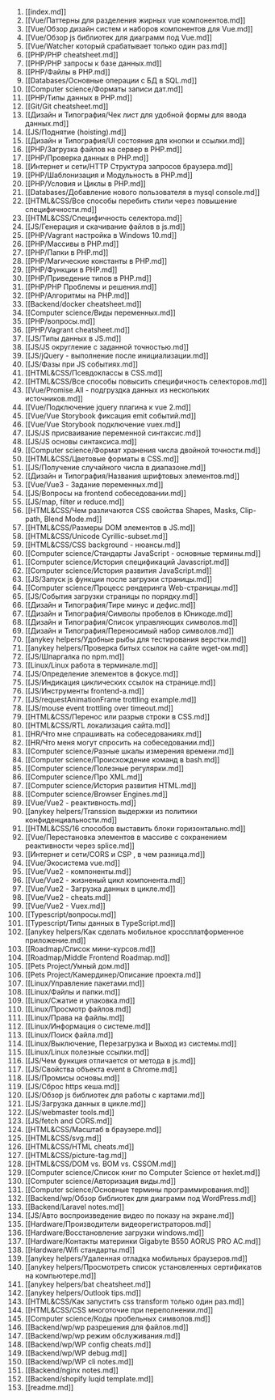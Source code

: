 1. [[index.md]]
2. [[Vue/Паттерны для разделения жирных vue компонентов.md]]
3. [[Vue/Обзор дизайн систем и наборов компонентов для Vue.md]]
4. [[Vue/Обзор js библиотек для диаграмм под Vue.md]]
5. [[Vue/Watcher который срабатывает только один раз.md]]
6. [[PHP/PHP cheatsheet.md]]
7. [[PHP/PHP запросы к базе данных.md]]
8. [[PHP/Файлы в PHP.md]]
9. [[Databases/Основные операции с БД в SQL.md]]
10. [[Computer science/Форматы записи дат.md]]
11. [[PHP/Типы данных в PHP.md]]
12. [[Git/Git cheatsheet.md]]
13. [[Дизайн и Типография/Чек лист для удобной формы для ввода данных.md]]
14. [[JS/Поднятие (hoisting).md]]
15. [[Дизайн и Типография/UI состояния для кнопки и ссылки.md]]
16. [[PHP/Загрузка файлов на сервер в PHP.md]]
17. [[PHP/Проверка данных в PHP.md]]
18. [[Интернет и сети/HTTP Структура запросов браузера.md]]
19. [[PHP/Шаблонизация и Модульность в PHP.md]]
20. [[PHP/Условия и Циклы в PHP.md]]
21. [[Databases/Добавление нового пользователя в mysql console.md]]
22. [[HTML&CSS/Все способы перебить стили через повышение специфичности.md]]
23. [[HTML&CSS/Cпецифичность селектора.md]]
24. [[JS/Генерация и скачивание файлов в js.md]]
25. [[PHP/Vagrant настройка в Windows 10.md]]
26. [[PHP/Массивы в PHP.md]]
27. [[PHP/Папки в PHP.md]]
28. [[PHP/Магические константы в PHP.md]]
29. [[PHP/Функции в PHP.md]]
30. [[PHP/Приведение типов в PHP.md]]
31. [[PHP/PHP Проблемы и решения.md]]
32. [[PHP/Aлгоритмы на PHP.md]]
33. [[Backend/docker cheatsheet.md]]
34. [[Computer science/Виды переменных.md]]
35. [[PHP/вопросы.md]]
36. [[PHP/Vagrant cheatsheet.md]]
37. [[JS/Типы данных в JS.md]]
38. [[JS/JS округление с заданной точностью.md]]
39. [[JS/jQuery - выполнение после инициализации.md]]
40. [[JS/Фазы при JS событиях.md]]
41. [[HTML&CSS/Псевдоклассы в CSS.md]]
42. [[HTML&CSS/Все способы повысить специфичность селекторов.md]]
43. [[Vue/Promise.All - подгруздка данных из нескольких источников.md]]
44. [[Vue/Подключение jquery плагина к vue 2.md]]
45. [[Vue/Vue Storybook фиксация emit событий.md]]
46. [[Vue/Vue Storybook подключение vuex.md]]
47. [[JS/JS присваивание переменной синтаксис.md]]
48. [[JS/JS основы синтаксиса.md]]
49. [[Computer science/Формат хранения числа двойной точности.md]]
50. [[HTML&CSS/Цветовые форматы в CSS.md]]
51. [[JS/Получение случайного числа  в диапазоне.md]]
52. [[Дизайн и Типография/Названия шрифтовых элементов.md]]
53. [[Vue/Vue3 - Задание переменных.md]]
54. [[JS/Вопросы на frontend собеседовании.md]]
55. [[JS/map, filter и reduce.md]]
56. [[HTML&CSS/Чем различаются CSS свойства Shapes, Masks, Сlip-path, Blend Mode.md]]
57. [[HTML&CSS/Размеры DOM элементов в JS.md]]
58. [[HTML&CSS/Unicode Cyrillic-subset.md]]
59. [[HTML&CSS/CSS background - нюансы.md]]
60. [[Computer science/Стандарты JavaScript - основные термины.md]]
61. [[Computer science/История спецификаций Javascript.md]]
62. [[Computer science/История развития JavaScript.md]]
63. [[JS/Запуск  js функции после загрузки страницы.md]]
64. [[Computer science/Процесс рендеринга Web-страницы.md]]
65. [[JS/События загрузки страницы по порядку.md]]
66. [[Дизайн и Типография/Тире минус и дефис.md]]
67. [[Дизайн и Типография/Символы пробелов в Юникоде.md]]
68. [[Дизайн и Типография/Список управляющих символов.md]]
69. [[Дизайн и Типография/Переносимый набор символов.md]]
70. [[anykey helpers/Удобные рыбы для тестирования верстки.md]]
71. [[anykey helpers/Проверка битых ссылок на сайте wget-ом.md]]
72. [[JS/Шпаргалка по npm.md]]
73. [[Linux/Linux работа в терминале.md]]
74. [[JS/Определение элементов в фокусе.md]]
75. [[JS/Индикация циклических ссылок на странице.md]]
76. [[JS/Инструменты frontend-а.md]]
77. [[JS/requestAnimationFrame trottling example.md]]
78. [[JS/mouse event trottling over timeout.md]]
79. [[HTML&CSS/Перенос или разрыв строки в CSS.md]]
80. [[HTML&CSS/RTL локализация сайта.md]]
81. [[HR/Что мне спрашивать на собеседованиях.md]]
82. [[HR/Что меня могут спросить на собеседовании.md]]
83. [[Computer science/Разные шкалы измерения времени.md]]
84. [[Computer science/Происхождение команд в bash.md]]
85. [[Computer science/Полезные регулярки.md]]
86. [[Computer science/Про XML.md]]
87. [[Computer science/История развития HTML.md]]
88. [[Computer science/Browser Engines.md]]
89. [[Vue/Vue2 - реактивность.md]]
90. [[anykey helpers/Transsion выдержки из политики конфиденциальности.md]]
91. [[HTML&CSS/16 способов выставить блоки горизонтально.md]]
92. [[Vue/Перестановка элементов в массиве с сохранением реактивности через splice.md]]
93. [[Интернет и сети/CORS и CSP , в чем разница.md]]
94. [[Vue/Экосистема vue.md]]
95. [[Vue/Vue2 - компоненты.md]]
96. [[Vue/Vue2 - жизненый цикл компонента.md]]
97. [[Vue/Vue2 - Загрузка данных в цикле.md]]
98. [[Vue/Vue2 - cheats.md]]
99. [[Vue/Vue2 - Vuex.md]]
100. [[Typescript/вопросы.md]]
101. [[Typescript/Типы данных в TypeScript.md]]
102. [[anykey helpers/Как сделать мобильное кроссплатформенное приложение.md]]
103. [[Roadmap/Список мини-курсов.md]]
104. [[Roadmap/Middle Frontend Roadmap.md]]
105. [[Pets Project/Умный дом.md]]
106. [[Pets Project/Камердинер/Описание проекта.md]]
107. [[Linux/Управление пакетами.md]]
108. [[Linux/Файлы и папки.md]]
109. [[Linux/Сжатие и упаковка.md]]
110. [[Linux/Просмотр файлов.md]]
111. [[Linux/Права на файлы.md]]
112. [[Linux/Информация о системе.md]]
113. [[Linux/Поиск файла.md]]
114. [[Linux/Выключение, Перезагрузка и Выход из системы.md]]
115. [[Linux/Linux полезные ссылки.md]]
116. [[JS/Чем функция отличается от метода в js.md]]
117. [[JS/Свойства объекта event в Chrome.md]]
118. [[JS/Промисы основы.md]]
119. [[JS/Сброс https кеша.md]]
120. [[JS/Обзор js библиотек для работы с картами.md]]
121. [[JS/Загрузка данных в цикле.md]]
122. [[JS/webmaster tools.md]]
123. [[JS/fetch and CORS.md]]
124. [[HTML&CSS/Масштаб в браузере.md]]
125. [[HTML&CSS/svg.md]]
126. [[HTML&CSS/HTML cheats.md]]
127. [[HTML&CSS/picture-tag.md]]
128. [[HTML&CSS/DOM vs. BOM vs. CSSOM.md]]
129. [[Computer science/Список книг по Computer Science от hexlet.md]]
130. [[Computer science/Авторизация виды.md]]
131. [[Computer science/Основные термины программирования.md]]
132. [[Backend/wp/Обзор библиотек для диаграмм под WordPress.md]]
133. [[Backend/Laravel notes.md]]
134. [[JS/Авто воспроизведение видео по показу на экране.md]]
135. [[Hardware/Производители видеорегистраторов.md]]
136. [[Hardware/Восстановление загрузки windows.md]]
137. [[Hardware/Контакты материнки Gigabyte B550 AORUS PRO AC.md]]
138. [[Hardware/Wifi стандарты.md]]
139. [[anykey helpers/Удаленная отладка мобильных браузеров.md]]
140. [[anykey helpers/Просмотреть список установленных сертификатов на компьютере.md]]
141. [[anykey helpers/bat cheatsheet.md]]
142. [[anykey helpers/Outlook tips.md]]
143. [[HTML&CSS/Как запустить css transform только один раз.md]]
144. [[HTML&CSS/CSS многоточие при переполнении.md]]
145. [[Computer science/Коды пробельных символов.md]]
146. [[Backend/wp/wp разрешения для файлов.md]]
147. [[Backend/wp/wp режим обслуживания.md]]
148. [[Backend/wp/WP config cheats.md]]
149. [[Backend/wp/WP debug.md]]
150. [[Backend/wp/WP cli  notes.md]]
151. [[Backend/nginx notes.md]]
152. [[Backend/shopify luqid template.md]]
153. [[readme.md]]